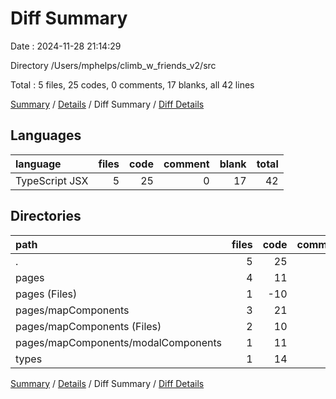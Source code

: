 # Diff Summary

Date : 2024-11-28 21:14:29

Directory /Users/mphelps/climb_w_friends_v2/src

Total : 5 files, 25 codes, 0 comments, 17 blanks, all 42 lines

[Summary](results.md) / [Details](details.md) / Diff Summary / [Diff Details](diff-details.md)

## Languages

| language       | files | code | comment | blank | total |
| :------------- | ----: | ---: | ------: | ----: | ----: |
| TypeScript JSX |     5 |   25 |       0 |    17 |    42 |

## Directories

| path                                | files | code | comment | blank | total |
| :---------------------------------- | ----: | ---: | ------: | ----: | ----: |
| .                                   |     5 |   25 |       0 |    17 |    42 |
| pages                               |     4 |   11 |       0 |    12 |    23 |
| pages (Files)                       |     1 |  -10 |      -2 |    -1 |   -13 |
| pages/mapComponents                 |     3 |   21 |       2 |    13 |    36 |
| pages/mapComponents (Files)         |     2 |   10 |       0 |     9 |    19 |
| pages/mapComponents/modalComponents |     1 |   11 |       2 |     4 |    17 |
| types                               |     1 |   14 |       0 |     5 |    19 |

[Summary](results.md) / [Details](details.md) / Diff Summary / [Diff Details](diff-details.md)
